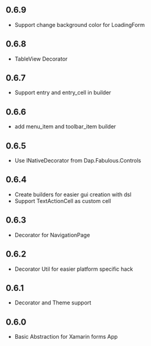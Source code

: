 ## 0.6.9
* Support change background color for LoadingForm

## 0.6.8
* TableView Decorator

## 0.6.7
* Support entry and entry_cell in builder

## 0.6.6
* add menu_item and toolbar_item builder

## 0.6.5
* Use INativeDecorator from Dap.Fabulous.Controls

## 0.6.4
* Create builders for easier gui creation with dsl
* Support TextActionCell as custom cell

## 0.6.3
* Decorator for NavigationPage

## 0.6.2
* Decorator Util for easier platform specific hack

## 0.6.1
* Decorator and Theme support

## 0.6.0
* Basic Abstraction for Xamarin forms App